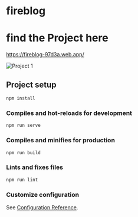 # fireblog

# find the Project here
https://fireblog-97d3a.web.app/

![Project 1](https://user-images.githubusercontent.com/1685575/136661046-181a70c2-7c1e-42f9-ade2-ebae2434be73.png)


## Project setup
```
npm install
```

### Compiles and hot-reloads for development
```
npm run serve
```

### Compiles and minifies for production
```
npm run build
```

### Lints and fixes files
```
npm run lint
```

### Customize configuration
See [Configuration Reference](https://cli.vuejs.org/config/).
